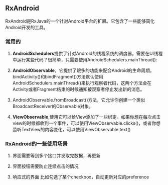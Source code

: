 ## RxAndroid ##

RxAndroid是RxJava的一个针对Android平台的扩展。它包含了一些能够简化Android开发的工具。


### 常用的 ###

1. **AndroidSchedulers**提供了针对Android的线程系统的调度器。需要在UI线程中运行某些代码？很简单，只需要使用AndroidSchedulers.mainThread():


2.  **AndroidObservable**，它提供了跟多的功能来配合Android的生命周期。bindActivity()和bindFragment()方法默认使用AndroidSchedulers.mainThread()来执行观察者代码，这两个方法会在Activity或者Fragment结束的时候通知被观察者停止发出新的消息。


3. AndroidObservable.fromBroadcast()方法，它允许你创建一个类似BroadcastReceiver的Observable对象。


4.  **ViewObservable**,使用它可以给View添加了一些绑定。如果你想在每次点击view的时候都收到一个事件，可以使用ViewObservable.clicks()，或者你想监听TextView的内容变化，可以使用ViewObservable.text()



### RxAndroid的一些使用场景 ###


1. 界面需要等到多个接口并发取完数据，再更新


2. 界面按钮需要防止连续点击的情况

3. 响应式的界面 比如勾选了某个checkbox，自动更新对应的preference